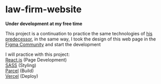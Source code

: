# law-firm-website

<strong>Under development at my free time</strong>

This project is a continuation to practice the same technologies of <a href="https://github.com/fockus-dev/portfolio-ibrahim-memon">his predecessor</a>, in the same way, I took the design of this web page in the <a href="">Figma Community</a> and start the development<br/>

I will practice with this project:
<br/><a href="https://reactjs.org">React.js</a> (Page Development)
<br/><a href="https://sass-lang.com">SASS</a> (Styling)
<br/><a href="https://parceljs.org">Parcel</a> (Build)
<br/><a href="https://vercel.com">Vercel</a> (Deploy)
